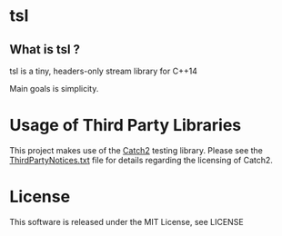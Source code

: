 # tsl

## What is tsl ?

tsl is a tiny, headers-only stream library for C++14 

Main goals is simplicity.

# Usage of Third Party Libraries
This project makes use of the [Catch2](https://github.com/catchorg/Catch2) testing library. Please see the [ThirdPartyNotices.txt](./ThirdPartyNotices.txt) file for details regarding the licensing of Catch2.

# License
This software is released under the MIT License, see LICENSE

